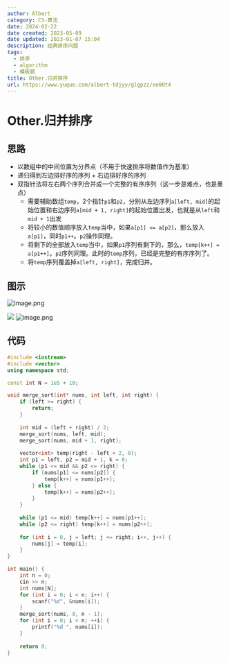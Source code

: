 ```yaml
---
author: Albert
category: CS-算法
date: 2024-02-22
date created: 2023-05-09
date updated: 2023-01-07 15:04
description: 经典排序问题
tags:
  - 排序
  - algorithm
  - 模板题
title: Other.归并排序
url: https://www.yuque.com/albert-tdjyy/glgpzz/oe00t4
---
```


# Other.归并排序

## 思路

- 以数组中的中间位置为分界点（不用于快速排序将数值作为基准）
- 递归得到左边排好序的序列 + 右边排好序的序列
- 双指针法将左右两个序列合并成一个完整的有序序列（这一步是难点，也是重点）
  - 需要辅助数组`temp`，2个指针`p1`和`p2`，分别从左边序列`a[left, mid]`的起始位置和右边序列`a[mid + 1, right]`的起始位置出发，也就是从`left`和`mid + 1`出发
  - 将较小的数值顺序放入`temp`当中，如果`a[p1] <= a[p2]`，那么放入`a[p1]`，同时`p1++`。`p2`操作同理。
  - 将剩下的全部放入`temp`当中，如果`p1`序列有剩下的，那么，`temp[k++] = a[p1++]`。`p2`序列同理。此时的`temp`序列，已经是完整的有序序列了。
  - 将`temp`序列覆盖掉`a[left, right]`，完成归并。 

## 图示

![image.png](https://img-20221128.oss-cn-shanghai.aliyuncs.com/img-2022-11/20230107150423.png)

![](http://img-blog-01.oss-cn-shanghai.aliyuncs.com/img/2022-11-27-192951.gif)
![image.png](http://img-blog-01.oss-cn-shanghai.aliyuncs.com/img/2022-11-27-192951.png) 

## 代码

```cpp
#include <iostream>
#include <vector>
using namespace std;

const int N = 1e5 + 10;

void merge_sort(int* nums, int left, int right) {
    if (left >= right) {
        return;
    }
    
    int mid = (left + right) / 2;
    merge_sort(nums, left, mid);
    merge_sort(nums, mid + 1, right);
    
    vector<int> temp(right - left + 2, 0);
    int p1 = left, p2 = mid + 1, k = 0;
    while (p1 <= mid && p2 <= right) {
        if (nums[p1] <= nums[p2]) {
            temp[k++] = nums[p1++];
        } else {
            temp[k++] = nums[p2++];
        }
    }
    
    while (p1 <= mid) temp[k++] = nums[p1++];
    while (p2 <= right) temp[k++] = nums[p2++];
    
    for (int i = 0, j = left; j <= right; i++, j++) {
        nums[j] = temp[i];
    }
}

int main() {
    int n = 0;
    cin >> n;
    int nums[N];
    for (int i = 0; i < n; i++) {
        scanf("%d", &nums[i]);        
    }
    merge_sort(nums, 0, n - 1);
    for (int i = 0; i < n; ++i) {
        printf("%d ", nums[i]);
    }
    
    return 0;
}
```
